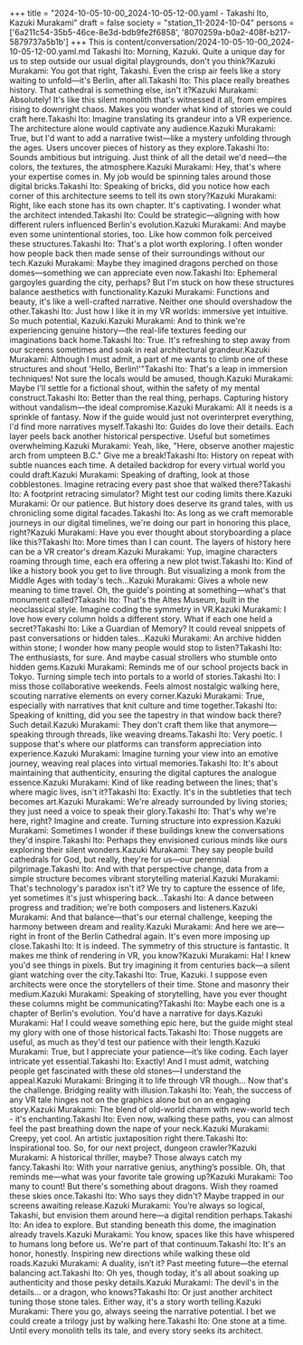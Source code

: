 +++
title = "2024-10-05-10-00_2024-10-05-12-00.yaml - Takashi Ito, Kazuki Murakami"
draft = false
society = "station_11-2024-10-04"
persons = ['6a211c54-35b5-46ce-8e3d-bdb9fe2f6858', '8070259a-b0a2-408f-b217-5879737a5b1b']
+++
This is content/conversation/2024-10-05-10-00_2024-10-05-12-00.yaml.md
Takashi Ito: Morning, Kazuki. Quite a unique day for us to step outside our usual digital playgrounds, don't you think?Kazuki Murakami: You got that right, Takashi. Even the crisp air feels like a story waiting to unfold—it's Berlin, after all.Takashi Ito: This place really breathes history. That cathedral is something else, isn't it?Kazuki Murakami: Absolutely! It's like this silent monolith that's witnessed it all, from empires rising to downright chaos. Makes you wonder what kind of stories we could craft here.Takashi Ito: Imagine translating its grandeur into a VR experience. The architecture alone would captivate any audience.Kazuki Murakami: True, but I'd want to add a narrative twist—like a mystery unfolding through the ages. Users uncover pieces of history as they explore.Takashi Ito: Sounds ambitious but intriguing. Just think of all the detail we'd need—the colors, the textures, the atmosphere.Kazuki Murakami: Hey, that's where your expertise comes in. My job would be spinning tales around those digital bricks.Takashi Ito: Speaking of bricks, did you notice how each corner of this architecture seems to tell its own story?Kazuki Murakami: Right, like each stone has its own chapter. It's captivating. I wonder what the architect intended.Takashi Ito: Could be strategic—aligning with how different rulers influenced Berlin's evolution.Kazuki Murakami: And maybe even some unintentional stories, too. Like how common folk perceived these structures.Takashi Ito: That's a plot worth exploring. I often wonder how people back then made sense of their surroundings without our tech.Kazuki Murakami: Maybe they imagined dragons perched on those domes—something we can appreciate even now.Takashi Ito: Ephemeral gargoyles guarding the city, perhaps? But I'm stuck on how these structures balance aesthetics with functionality.Kazuki Murakami: Functions and beauty, it's like a well-crafted narrative. Neither one should overshadow the other.Takashi Ito: Just how I like it in my VR worlds: immersive yet intuitive. So much potential, Kazuki.Kazuki Murakami: And to think we're experiencing genuine history—the real-life textures feeding our imaginations back home.Takashi Ito: True. It's refreshing to step away from our screens sometimes and soak in real architectural grandeur.Kazuki Murakami: Although I must admit, a part of me wants to climb one of these structures and shout 'Hello, Berlin!'"Takashi Ito: That's a leap in immersion techniques! Not sure the locals would be amused, though.Kazuki Murakami: Maybe I'll settle for a fictional shout, within the safety of my mental construct.Takashi Ito: Better than the real thing, perhaps. Capturing history without vandalism—the ideal compromise.Kazuki Murakami: All it needs is a sprinkle of fantasy. Now if the guide would just not overinterpret everything, I'd find more narratives myself.Takashi Ito: Guides do love their details. Each layer peels back another historical perspective. Useful but sometimes overwhelming.Kazuki Murakami: Yeah, like, "Here, observe another majestic arch from umpteen B.C." Give me a break!Takashi Ito: History on repeat with subtle nuances each time. A detailed backdrop for every virtual world you could draft.Kazuki Murakami: Speaking of drafting, look at those cobblestones. Imagine retracing every past shoe that walked there?Takashi Ito: A footprint retracing simulator? Might test our coding limits there.Kazuki Murakami: Or our patience. But history does deserve its grand tales, with us chronicling some digital facades.Takashi Ito: As long as we craft memorable journeys in our digital timelines, we're doing our part in honoring this place, right?Kazuki Murakami: Have you ever thought about storyboarding a place like this?Takashi Ito: More times than I can count. The layers of history here can be a VR creator's dream.Kazuki Murakami: Yup, imagine characters roaming through time, each era offering a new plot twist.Takashi Ito: Kind of like a history book you get to live through. But visualizing a monk from the Middle Ages with today's tech...Kazuki Murakami: Gives a whole new meaning to time travel. Oh, the guide's pointing at something—what's that monument called?Takashi Ito: That's the Altes Museum, built in the neoclassical style. Imagine coding the symmetry in VR.Kazuki Murakami: I love how every column holds a different story. What if each one held a secret?Takashi Ito: Like a Guardian of Memory? It could reveal snippets of past conversations or hidden tales...Kazuki Murakami: An archive hidden within stone; I wonder how many people would stop to listen?Takashi Ito: The enthusiasts, for sure. And maybe casual strollers who stumble onto hidden gems.Kazuki Murakami: Reminds me of our school projects back in Tokyo. Turning simple tech into portals to a world of stories.Takashi Ito: I miss those collaborative weekends. Feels almost nostalgic walking here, scouting narrative elements on every corner.Kazuki Murakami: True, especially with narratives that knit culture and time together.Takashi Ito: Speaking of knitting, did you see the tapestry in that window back there? Such detail.Kazuki Murakami: They don't craft them like that anymore—speaking through threads, like weaving dreams.Takashi Ito: Very poetic. I suppose that's where our platforms can transform appreciation into experience.Kazuki Murakami: Imagine turning your view into an emotive journey, weaving real places into virtual memories.Takashi Ito: It's about maintaining that authenticity, ensuring the digital captures the analogue essence.Kazuki Murakami: Kind of like reading between the lines; that's where magic lives, isn't it?Takashi Ito: Exactly. It's in the subtleties that tech becomes art.Kazuki Murakami: We're already surrounded by living stories; they just need a voice to speak their glory.Takashi Ito: That's why we're here, right? Imagine and create. Turning structure into expression.Kazuki Murakami: Sometimes I wonder if these buildings knew the conversations they'd inspire.Takashi Ito: Perhaps they envisioned curious minds like ours exploring their silent wonders.Kazuki Murakami: They say people build cathedrals for God, but really, they're for us—our perennial pilgrimage.Takashi Ito: And with that perspective change, data from a simple structure becomes vibrant storytelling material.Kazuki Murakami: That's technology's paradox isn't it? We try to capture the essence of life, yet sometimes it's just whispering back...Takashi Ito: A dance between progress and tradition; we're both composers and listeners.Kazuki Murakami: And that balance—that's our eternal challenge, keeping the harmony between dream and reality.Kazuki Murakami: And here we are—right in front of the Berlin Cathedral again. It's even more imposing up close.Takashi Ito: It is indeed. The symmetry of this structure is fantastic. It makes me think of rendering in VR, you know?Kazuki Murakami: Ha! I knew you'd see things in pixels. But try imagining it from centuries back—a silent giant watching over the city.Takashi Ito: True, Kazuki. I suppose even architects were once the storytellers of their time. Stone and masonry their medium.Kazuki Murakami: Speaking of storytelling, have you ever thought these columns might be communicating?Takashi Ito: Maybe each one is a chapter of Berlin's evolution. You'd have a narrative for days.Kazuki Murakami: Ha! I could weave something epic here, but the guide might steal my glory with one of those historical facts.Takashi Ito: Those nuggets are useful, as much as they'd test our patience with their length.Kazuki Murakami: True, but I appreciate your patience—it’s like coding. Each layer intricate yet essential.Takashi Ito: Exactly! And I must admit, watching people get fascinated with these old stones—I understand the appeal.Kazuki Murakami: Bringing it to life through VR though... Now that's the challenge. Bridging reality with illusion.Takashi Ito: Yeah, the success of any VR tale hinges not on the graphics alone but on an engaging story.Kazuki Murakami: The blend of old-world charm with new-world tech - it's enchanting.Takashi Ito: Even now, walking these paths, you can almost feel the past breathing down the nape of your neck.Kazuki Murakami: Creepy, yet cool. An artistic juxtaposition right there.Takashi Ito: Inspirational too. So, for our next project, dungeon crawler?Kazuki Murakami: A historical thriller, maybe? Those always catch my fancy.Takashi Ito: With your narrative genius, anything’s possible. Oh, that reminds me—what was your favorite tale growing up?Kazuki Murakami: Too many to count! But there's something about dragons. Wish they roamed these skies once.Takashi Ito: Who says they didn't? Maybe trapped in our screens awaiting release.Kazuki Murakami: You’re always so logical, Takashi, but envision them around here—a digital rendition perhaps.Takashi Ito: An idea to explore. But standing beneath this dome, the imagination already travels.Kazuki Murakami: You know, spaces like this have whispered to humans long before us. We're part of that continuum.Takashi Ito: It's an honor, honestly. Inspiring new directions while walking these old roads.Kazuki Murakami: A duality, isn’t it? Past meeting future—the eternal balancing act.Takashi Ito: Oh yes, though today, it's all about soaking up authenticity and those pesky details.Kazuki Murakami: The devil's in the details... or a dragon, who knows?Takashi Ito: Or just another architect tuning those stone tales. Either way, it's a story worth telling.Kazuki Murakami: There you go, always seeing the narrative potential. I bet we could create a trilogy just by walking here.Takashi Ito: One stone at a time. Until every monolith tells its tale, and every story seeks its architect.